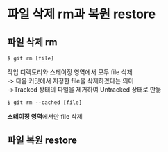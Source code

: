 # 파일 삭제 rm과 복원 restore
## 파일 삭제 rm
```
$ git rm [file]
```
작업 디렉토리와 스테이징 영역에서 모두 file 삭제<br>
-> 다음 커밋에서 지정한 file을 삭제하겠다는 의미<br>
->Tracked 상태의 파일을 제거하여 Untracked 상태로 만듦<br>
```
$ git rm --cached [file]
```
**스테이징 영역**에서만 file 삭제

## 파일 복원 restore
